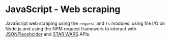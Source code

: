 # JavaScript - Web scraping
JavaScript web scraping using the `request` and `fs` modules.
using file I/O on Node.js and using the NPM request framework to interact with [JSONPlaceholder](https://jsonplaceholder.typicode.com/) and [STAR WARS](https://pipedream.com/apps/swapi) APIs.
